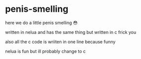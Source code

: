 # penis-smelling
here we do a little penis smelling
😳

written in nelua and has the same thing but written in c frick you

also all the c code is wriiten in one line because funny

nelua is fun but ill probably change to c
